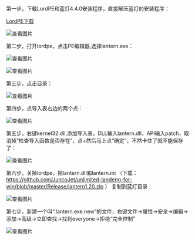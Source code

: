 第一步，下载LordPE和蓝灯4.4.0安装程序，直接解压蓝灯的安装程序：

[LordPE下载](https://github.com/ntkernel/file/blob/master/LoadPe.7z)

![查看图片](https://raw.githubusercontent.com/ntkernel/lantern/master/lantern/image/2.PNG)

第二步，打开lordpe，点击PE编辑器,选择lantern.exe：

![查看图片](https://raw.githubusercontent.com/ntkernel/lantern/master/lantern/image/3.PNG)

![查看图片](https://raw.githubusercontent.com/ntkernel/lantern/master/lantern/image/4.PNG)

第三步，点击目录：

![查看图片](https://raw.githubusercontent.com/ntkernel/lantern/master/lantern/image/5.PNG)

第四步，点导入表右边的两个点：

![查看图片](https://raw.githubusercontent.com/ntkernel/lantern/master/lantern/image/6.PNG)

第五步，右键kernel32.dll,添加导入表，DLL输入lantern.dll，API输入patch，取消掉“检查导入函数是否存在”，点+然后马上点“确定”，不然卡住了就不能保存了：

![查看图片](https://raw.githubusercontent.com/ntkernel/lantern/master/lantern/image/7.PNG)

第六步，关掉lordpe，把lantern.dll和lantern.ini （下载：https://github.com/JuncoJet/unlimited-landeng-for-win/blob/master/Release/lantern1.20.zip ） 复制到蓝灯目录：

![查看图片](https://raw.githubusercontent.com/ntkernel/lantern/master/lantern/image/8.PNG)

第七步，新建一个叫“.lantern.exe.new”的文件，右键文件->属性->安全->编辑->添加->高级->立即查找->找到everyone->拒绝“完全控制”

![查看图片](https://raw.githubusercontent.com/ntkernel/lantern/master/lantern/image/1.PNG)
